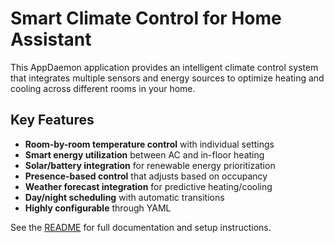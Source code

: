 # Smart Climate Control for Home Assistant

This AppDaemon application provides an intelligent climate control system that integrates multiple sensors and energy sources to optimize heating and cooling across different rooms in your home.

## Key Features

- **Room-by-room temperature control** with individual settings
- **Smart energy utilization** between AC and in-floor heating
- **Solar/battery integration** for renewable energy prioritization
- **Presence-based control** that adjusts based on occupancy
- **Weather forecast integration** for predictive heating/cooling
- **Day/night scheduling** with automatic transitions
- **Highly configurable** through YAML

See the [README](https://github.com/YOUR_USERNAME/smart-climate-control) for full documentation and setup instructions.
